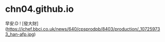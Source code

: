 # chn04.github.io
早安:D
! [發大財] (https://ichef.bbci.co.uk/news/640/cpsprodpb/8403/production/_107259733_han-afp.jpg)
